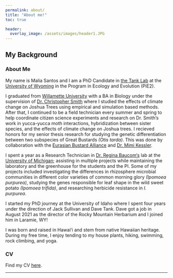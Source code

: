 ```yaml
---
permalink: about/
title: "About me!"
toc: true

header:
  overlay_image: /assets/images/header1.JPG
---
```


## My Background
### About Me
My name is Malia Santos and I am a PhD Candidate in [the Tank Lab](http://davetank.github.io/tank-lab/) at the [University of Wyoming](http://www.uwyo.edu/) in the Program in Ecology and Evolution (PiE2).

I graduated from [Willamette University](https://willamette.edu/) with a BA in Biology under the supervision of [Dr. Christopher Smith](http://www.willamette.edu/~csmith/ChrisSmith.htm)  where I studied the effects of climate change on Joshua Trees using empirical and simulation based methods. After that, I continued to be a field technician every summer and spring to help coordinate citizen science experiments and research on Dr. Smith’s work in yucca-yucca moth interactions, hybridization between sister species, and the effects of climate change on Joshua trees. I recieved honors for my senior thesis research for studying the genetic differentiation between two subspecies of Great Bustards *(Otis tarda)*. This was done by collaboration with the [Eurasian Bustard Alliance](http://eurasianbustardalliance.org/) and [Dr. Mimi Kessler](https://mimikessler.wordpress.com/).  

I spent a year as a Research Technician in [Dr. Regina Baucom‘s](https://baucomlab.wordpress.com/) lab at the [University of Michigan](https://umich.edu/); assisting in multiple projects while maintaining the laboratory and the greenhouse for the students and the PI. Some of my projects included investigating the differences in rhizosphere microbial communities in different color varieties of common morning glory *(Ipomoea purpurea)*, studying the genes responsible for leaf shape in the wild sweet potato *(Ipomoea trifida)*, and researching herbicide resistance in *I. purpurea*.

I started my PhD journey at the University of Idaho where I spent four years under the direction of Jack Sullivan and Dave Tank. Dave got a job in August 2021 as the director of the Rocky Mountain Herbarium and I joined him in Laramie, WY! 

I was born and raised in Hawaiʻi and stem from native Hawaiian heritage. During my free time, I enjoy tending to my house plants, hiking, swimming, rock climbing, and yoga.


### CV
Find my CV [here](/assets/files/Santos_Malia_CV_2021.pdf).

---
